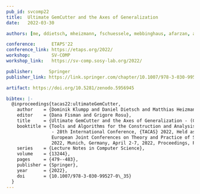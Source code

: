 ```yaml
---
pub_id: svcomp22
title:  Ultimate GemCutter and the Axes of Generalization
date:   2022-03-30

authors: [me, ddietsch, mheizmann, fschuessele, mebbinghaus, afarzan, apodelski]

conference:      ETAPS'22
conference_link: https://etaps.org/2022/
workshop:        SV-COMP
workshop_link:   https://sv-comp.sosy-lab.org/2022/

publisher:      Springer
publisher_link: https://link.springer.com/chapter/10.1007/978-3-030-99527-0_35

artifact: https://doi.org/10.5281/zenodo.5956945

bibtex: |-
  @inproceedings{tacas22:ultimateGemCutter,
    author    = {Dominik Klumpp and Daniel Dietsch and Matthias Heizmann and Frank Sch{\"{u}}ssele and Marcel Ebbinghaus and Azadeh Farzan and Andreas Podelski},
    editor    = {Dana Fisman and Grigore Rosu},
    title     = {Ultimate GemCutter and the Axes of Generalization - (Competition Contribution)},
    booktitle = {Tools and Algorithms for the Construction and Analysis of Systems
                 - 28th International Conference, {TACAS} 2022, Held as Part of the
                 European Joint Conferences on Theory and Practice of Software, {ETAPS}
                 2022, Munich, Germany, April 2-7, 2022, Proceedings, Part {II}},
    series    = {Lecture Notes in Computer Science},
    volume    = {13244},
    pages     = {479--483},
    publisher = {Springer},
    year      = {2022},
    doi       = {10.1007/978-3-030-99527-0\_35}
  }
---
```



